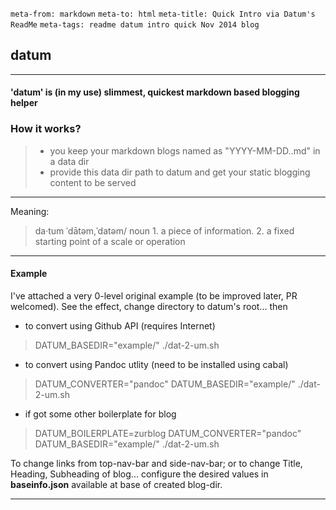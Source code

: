 ```meta-from: markdown```
```meta-to: html```
```meta-title: Quick Intro via Datum's ReadMe```
```meta-tags: readme datum intro quick Nov 2014 blog```

## datum

---

#### **'datum'** is (in my use) slimmest, quickest markdown based blogging helper

### How it works? 
> * you keep your markdown blogs named as "YYYY-MM-DD.<any-name-at-all-without-dots>.md" in a data dir
> * provide this data dir path to datum and get your static blogging content to be served

---

Meaning:
> da·tum
> ˈdātəm,ˈdatəm/
> noun
> 1.
> a piece of information.
> 2.
> a fixed starting point of a scale or operation

---

#### Example

I've attached a very 0-level original example (to be improved later, PR welcomed).
See the effect, change directory to datum's root... then

* to convert using Github API (requires Internet)
> DATUM_BASEDIR="example/" ./dat-2-um.sh

* to convert using Pandoc utlity (need to be installed using cabal)
> DATUM_CONVERTER="pandoc" DATUM_BASEDIR="example/" ./dat-2-um.sh

* if got some other boilerplate for blog
> DATUM_BOILERPLATE=zurblog DATUM_CONVERTER="pandoc" DATUM_BASEDIR="example/" ./dat-2-um.sh

To change links from top-nav-bar and side-nav-bar; or to change Title, Heading, Subheading of blog... configure the desired values in **baseinfo.json** available at base of created blog-dir.

---
